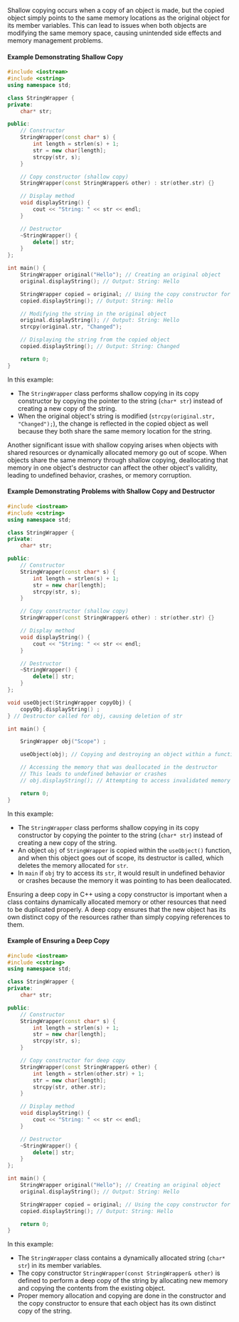 [//]: # (### Ensuring a Deep Copy Using a Copy Constructor)

Shallow copying occurs when a copy of an object is made, but the copied object simply points to the same memory locations as the original object for its member variables. This can lead to issues when both objects are modifying the same memory space, causing unintended side effects and memory management problems.

#### Example Demonstrating Shallow Copy

```cpp
#include <iostream>
#include <cstring>
using namespace std;

class StringWrapper {
private:
    char* str;

public:
    // Constructor
    StringWrapper(const char* s) {
        int length = strlen(s) + 1;
        str = new char[length];
        strcpy(str, s);
    }

    // Copy constructor (shallow copy)
    StringWrapper(const StringWrapper& other) : str(other.str) {}

    // Display method
    void displayString() {
        cout << "String: " << str << endl;
    }

    // Destructor
    ~StringWrapper() {
        delete[] str;
    }
};

int main() {
    StringWrapper original("Hello"); // Creating an original object
    original.displayString(); // Output: String: Hello

    StringWrapper copied = original; // Using the copy constructor for shallow copy
    copied.displayString(); // Output: String: Hello

    // Modifying the string in the original object
    original.displayString(); // Output: String: Hello
    strcpy(original.str, "Changed");

    // Displaying the string from the copied object
    copied.displayString(); // Output: String: Changed

    return 0;
}
```

In this example:

- The `StringWrapper` class performs shallow copying in its copy constructor by copying the pointer to the string (`char* str`) instead of creating a new copy of the string.
- When the original object's string is modified (`strcpy(original.str, "Changed");`), the change is reflected in the copied object as well because they both share the same memory location for the string.

Another significant issue with shallow copying arises when objects with shared resources or dynamically allocated memory go out of scope. When objects share the same memory through shallow copying, deallocating that memory in one object's destructor can affect the other object's validity, leading to undefined behavior, crashes, or memory corruption.

#### Example Demonstrating Problems with Shallow Copy and Destructor

```cpp
#include <iostream>
#include <cstring>
using namespace std;

class StringWrapper {
private:
    char* str;

public:
    // Constructor
    StringWrapper(const char* s) {
        int length = strlen(s) + 1;
        str = new char[length];
        strcpy(str, s);
    }

    // Copy constructor (shallow copy)
    StringWrapper(const StringWrapper& other) : str(other.str) {}

    // Display method
    void displayString() {
        cout << "String: " << str << endl;
    }

    // Destructor
    ~StringWrapper() {
        delete[] str;
    }
};

void useObject(StringWrapper copyObj) {
    copyObj.displayString() ;
} // Destructor called for obj, causing deletion of str

int main() {

    SringWrapper obj("Scope") ;

    useObject(obj); // Copying and destroying an object within a function scope

    // Accessing the memory that was deallocated in the destructor
    // This leads to undefined behavior or crashes
    // obj.displayString(); // Attempting to access invalidated memory causes issues

    return 0;
}
```

In this example:

- The `StringWrapper` class performs shallow copying in its copy constructor by copying the pointer to the string (`char* str`) instead of creating a new copy of the string.
- An object `obj` of `StringWrapper` is copied within the `useObject()` function, and when this object goes out of scope, its destructor is called, which deletes the memory allocated for `str`.
- In `main` if `obj` try to access its `str`, it would result in undefined behavior or crashes because the memory it was pointing to has been deallocated.

Ensuring a deep copy in C++ using a copy constructor is important when a class contains dynamically allocated memory or other resources that need to be duplicated properly. A deep copy ensures that the new object has its own distinct copy of the resources rather than simply copying references to them.

#### Example of Ensuring a Deep Copy

```cpp
#include <iostream>
#include <cstring>
using namespace std;

class StringWrapper {
private:
    char* str;

public:
    // Constructor
    StringWrapper(const char* s) {
        int length = strlen(s) + 1;
        str = new char[length];
        strcpy(str, s);
    }

    // Copy constructor for deep copy
    StringWrapper(const StringWrapper& other) {
        int length = strlen(other.str) + 1;
        str = new char[length];
        strcpy(str, other.str);
    }

    // Display method
    void displayString() {
        cout << "String: " << str << endl;
    }

    // Destructor
    ~StringWrapper() {
        delete[] str;
    }
};

int main() {
    StringWrapper original("Hello"); // Creating an original object
    original.displayString(); // Output: String: Hello

    StringWrapper copied = original; // Using the copy constructor for a deep copy
    copied.displayString(); // Output: String: Hello

    return 0;
}
```

In this example:

- The `StringWrapper` class contains a dynamically allocated string (`char* str`) in its member variables.
- The copy constructor `StringWrapper(const StringWrapper& other)` is defined to perform a deep copy of the string by allocating new memory and copying the contents from the existing object.
- Proper memory allocation and copying are done in the constructor and the copy constructor to ensure that each object has its own distinct copy of the string.
